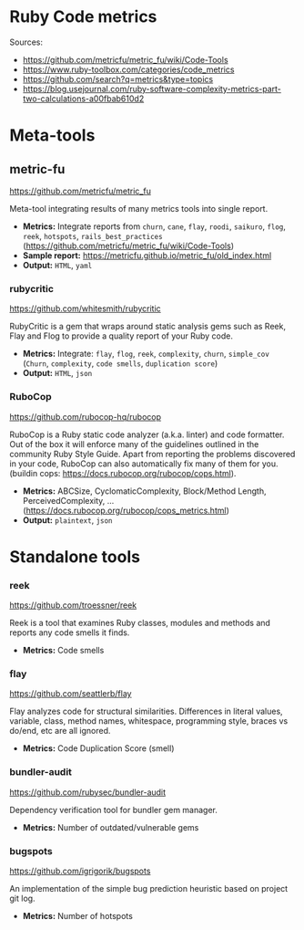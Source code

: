 # Ruby Code metrics #

Sources:
- https://github.com/metricfu/metric_fu/wiki/Code-Tools
- https://www.ruby-toolbox.com/categories/code_metrics
- https://github.com/search?q=metrics&type=topics
- https://blog.usejournal.com/ruby-software-complexity-metrics-part-two-calculations-a00fbab610d2

# Meta-tools #

## metric-fu ##
https://github.com/metricfu/metric_fu

Meta-tool integrating results of many metrics tools into single report.

- **Metrics:** Integrate reports from `churn`, `cane`, `flay`, `roodi`, `saikuro`, `flog`, `reek`, `hotspots`, `rails_best_practices` (https://github.com/metricfu/metric_fu/wiki/Code-Tools)
- **Sample report:** https://metricfu.github.io/metric_fu/old_index.html
- **Output:** `HTML`, `yaml`


### rubycritic ###
https://github.com/whitesmith/rubycritic

RubyCritic is a gem that wraps around static analysis gems such as Reek, Flay and Flog to provide a quality report of your Ruby code.

- **Metrics:** Integrate: `flay`, `flog`, `reek`, `complexity`, `churn`, `simple_cov` (`Churn`, `complexity`, `code smells`, `duplication score`) 
- **Output:** `HTML`, `json`

### RuboCop ###
https://github.com/rubocop-hq/rubocop

RuboCop is a Ruby static code analyzer (a.k.a. linter) and code formatter. Out of the box it will enforce many of the guidelines outlined in
the community Ruby Style Guide. Apart from reporting the problems discovered in your code, RuboCop can also automatically fix many of them for you.
(buildin cops: https://docs.rubocop.org/rubocop/cops.html). 

- **Metrics:** ABCSize, CyclomaticComplexity, Block/Method Length, PerceivedComplexity, ... (https://docs.rubocop.org/rubocop/cops_metrics.html)
- **Output:** `plaintext`, `json`


# Standalone tools #

### reek ###
https://github.com/troessner/reek

Reek is a tool that examines Ruby classes, modules and methods and reports any code smells it finds.

- **Metrics:** Code smells 


### flay ###
https://github.com/seattlerb/flay

Flay analyzes code for structural similarities. Differences in literal values, variable, class, method names, whitespace,
programming style, braces vs do/end, etc are all ignored.

- **Metrics:** Code Duplication Score (smell)


### bundler-audit ###
https://github.com/rubysec/bundler-audit

Dependency verification tool for bundler gem manager.

- **Metrics:** Number of outdated/vulnerable gems

### bugspots ###
https://github.com/igrigorik/bugspots

An implementation of the simple bug prediction heuristic based on project git log.

- **Metrics:** Number of hotspots

